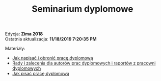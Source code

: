 ﻿---
layout: page
title: Seminarium dyplomowe
permalink: /for-students/sd
exclude: true
---

Edycja: **Zima 2018** <br>
Ostatnia aktualizacja: **11/18/2019 7:20:35 PM**

Materiały:

* [Jak napisać i obronić pracę dyplomową](http://www.ii.pw.edu.pl/ii_pol/content/download/1714/12148/version/3/file/JNiOPD_140608.pdf)
* [Rady i zalecenia dla autorów prac dyplomowych i raportów z pracowni dyplomowych](http://www.ii.pw.edu.pl/~jwt/jak_pisac.pdf)
* [Jak pisać pracę dyplomową](http://cygnus.tele.pw.edu.pl/~andrzej/TP/wyklad/praca%20dypl.pdf)
